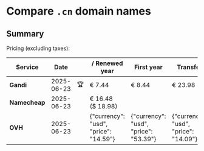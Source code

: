 # Compare `.cn` domain names

## Summary

Pricing (excluding taxes):

| Service | Date |  | / Renewed year | First year | Transfer | Restoration |
|--|--|--|--|--|--|--|
| **Gandi** | 2025-06-23 | 🏆 | € 7.44 | € 8.44 | € 23.98 | € 108.64 |
| **Namecheap** | 2025-06-23 |  | € 16.48<br>($ 18.98) |  |  |  |
| **OVH** | 2025-06-23 |  | {"currency": "usd", "price": "14.59"} | {"currency": "usd", "price": "53.39"} | {"currency": "usd", "price": "14.09"} |  |
